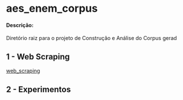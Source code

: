 # aes_enem_corpus

#### Descrição:

Diretório raiz para o projeto de Construção e Análise do Corpus gerad


## 1 - Web Scraping

[web_scraping](web_corpus_builder/README.md)


## 2 - Experimentos
